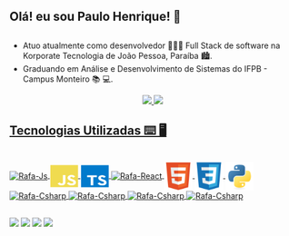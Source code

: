 ## Olá! eu sou Paulo Henrique! 👋
##
- Atuo atualmente como desenvolvedor 🧑🏻‍💻 Full Stack de software na Korporate Tecnologia de João Pessoa, Paraíba 🏙️.
- Graduando em Análise e Desenvolvimento de Sistemas do IFPB - Campus Monteiro 📚 💻.
<div align="center">
  <a href="https://github.com/Pauloh8190sousa">
  <img height="180em" src="https://github-readme-stats.vercel.app/api?username=Pauloh8190sousa&show_icons=true&theme=dracula&include_all_commits=true&count_private=true"/>
  <img height="180em" src="https://github-readme-stats.vercel.app/api/top-langs/?username=Pauloh8190sousa&layout=compact&langs_count=7&theme=dracula"/>
</div>
<div>
  <h2>Tecnologias Utilizadas ⌨️ 🖥️</h2>
</div>
<div style="display: inline_block"><br>
  <img align="center" alt="Rafa-Js" height="50" width="50" src="https://cdn.jsdelivr.net/gh/devicons/devicon/icons/java/java-original-wordmark.svg">
  <img align="center" alt="Rafa-Js" height="40" width="50" src="https://raw.githubusercontent.com/devicons/devicon/master/icons/javascript/javascript-plain.svg">
  <img align="center" alt="Rafa-Ts" height="40" width="50" src="https://raw.githubusercontent.com/devicons/devicon/master/icons/typescript/typescript-plain.svg">
  <img align="center" alt="Rafa-React" height="40" width="50" src="https://cdn.jsdelivr.net/gh/devicons/devicon/icons/react/react-original-wordmark.svg">
  <img align="center" alt="Rafa-HTML" height="50" width="50" src="https://raw.githubusercontent.com/devicons/devicon/master/icons/html5/html5-original.svg">
  <img align="center" alt="Rafa-CSS" height="50" width="50" src="https://raw.githubusercontent.com/devicons/devicon/master/icons/css3/css3-original.svg">
  <img align="center" alt="Rafa-Python" height="50" width="50" src="https://raw.githubusercontent.com/devicons/devicon/master/icons/python/python-original.svg">
  <img align="center" alt="Rafa-Csharp" height="50" width="50" src="https://cdn.jsdelivr.net/gh/devicons/devicon/icons/spring/spring-original-wordmark.svg">
  <img align="center" alt="Rafa-Csharp" height="40" width="50" src="https://cdn.jsdelivr.net/gh/devicons/devicon/icons/bootstrap/bootstrap-plain.svg">
  <img align="center" alt="Rafa-Csharp" height="50" width="50" src="https://cdn.jsdelivr.net/gh/devicons/devicon/icons/docker/docker-original-wordmark.svg">
  <img align="center" alt="Rafa-Csharp" height="50" width="50" src="https://cdn.jsdelivr.net/gh/devicons/devicon/icons/postgresql/postgresql-plain-wordmark.svg">
</div>  
 
##
  
<div>
  <a href="https://www.instagram.com/paulo_henrique_sousa/" target="_blank"><img src="https://img.shields.io/badge/-Instagram-%23E4405F?style=for-the-badge&logo=instagram&logoColor=white" target="_blank"></a>
 <a href="https://discord.gg/mNKVJNz2qA" target="_blank"><img src="https://img.shields.io/badge/Discord-7289DA?style=for-the-badge&logo=discord&logoColor=white" target="_blank"></a> 
  <a href = "mailto:paulohenrique8190@gmail.com"><img src="https://img.shields.io/badge/Gmail-D14836?style=for-the-badge&logo=gmail&logoColor=white" target="_blank"></a>
  <a href="https://www.linkedin.com/in/paulo-sousa-2341b516b/" target="_blank"><img src="https://img.shields.io/badge/-LinkedIn-%230077B5?style=for-the-badge&logo=linkedin&logoColor=white" target="_blank"></a> 
</div>

